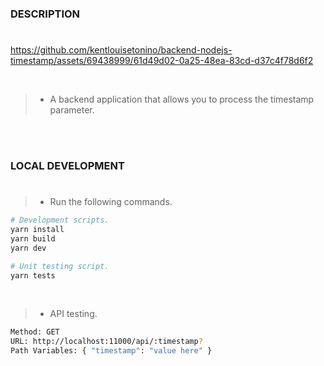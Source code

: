 ### DESCRIPTION
#

https://github.com/kentlouisetonino/backend-nodejs-timestamp/assets/69438999/61d49d02-0a25-48ea-83cd-d37c4f78d6f2

<br />

> - A backend application that allows you to process the timestamp parameter.

<br />
<br />



### LOCAL DEVELOPMENT
#
> - Run the following commands.

```bash
# Development scripts.
yarn install
yarn build
yarn dev

# Unit testing script.
yarn tests
```

<br />

> - API testing.

```bash
Method: GET
URL: http://localhost:11000/api/:timestamp?
Path Variables: { "timestamp": "value here" }
```
